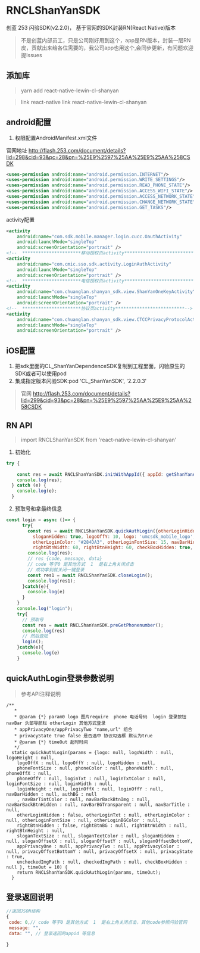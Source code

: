 # RNCLShanYanSDK
创蓝 253 闪验SDK(v2.2.0)， 基于官网的SDK封装RN(React Native)版本


> 不是创蓝内部员工，只是公司刚好用到这个，app是RN版本，封装一层RN皮，贡献出来给各位需要的，我公司app也用这个,会同步更新，有问题欢迎提Issues


## 添加库 
> yarn add react-native-lewin-cl-shanyan

> link react-native link react-native-lewin-cl-shanyan
## android配置
1. 权限配置AndroidManifest.xml文件

官网地址 http://flash.253.com/document/details?lid=298&cid=93&pc=28&pn=%25E9%2597%25AA%25E9%25AA%258CSDK

```xml
<uses-permission android:name="android.permission.INTERNET"/>
<uses-permission android:name="android.permission.WRITE_SETTINGS"/>
<uses-permission android:name="android.permission.READ_PHONE_STATE"/>
<uses-permission android:name="android.permission.ACCESS_WIFI_STATE"/>
<uses-permission android:name="android.permission.ACCESS_NETWORK_STATE"/>
<uses-permission android:name="android.permission.CHANGE_NETWORK_STATE"/>
<uses-permission android:name="android.permission.GET_TASKS"/>
```

activity配置

```xml
<activity
    android:name="com.sdk.mobile.manager.login.cucc.OauthActivity"
    android:launchMode="singleTop"
    android:screenOrientation="portrait" />
<!--  **********************移动授权页activity**************************-->
<activity
    android:name="com.cmic.sso.sdk.activity.LoginAuthActivity"
    android:launchMode="singleTop"
    android:screenOrientation="portrait" />
<!--  **********************电信授权页activity**************************-->
<activity
    android:name="com.chuanglan.shanyan_sdk.view.ShanYanOneKeyActivity"
    android:launchMode="singleTop"
    android:screenOrientation="portrait" />
<!--  **********************协议页activity**************************-->
<activity
    android:name="com.chuanglan.shanyan_sdk.view.CTCCPrivacyProtocolActivity"
    android:launchMode="singleTop"
    android:screenOrientation="portrait" />
```

## iOS配置
1. 把sdk里面的CL_ShanYanDependenceSDK复制到工程里面，闪验原生的SDK或者可以使用pod
2. 集成指定版本闪验SDK:pod 'CL_ShanYanSDK', '2.2.0.3'
> 官网 http://flash.253.com/document/details?lid=299&cid=93&pc=28&pn=%25E9%2597%25AA%25E9%25AA%258CSDK

## RN API
> import RNCLShanYanSDK from 'react-native-lewin-cl-shanyan'

1. 初始化  
```javascript
try {
    
    const res = await RNCLShanYanSDK.initWithAppId({ appId: getShanYanAppId(), appKey: getShanYanAppKey(), timeOut: 10 });
    console.log(res);
  } catch (e) {
    console.log(e);
  }
```

2. 预取号和拿最终信息
```javascript
const login = async ()=> {
      try{
        const res = await RNCLShanYanSDK.quickAuthLogin({otherLoginHidden: false, rightBtnHidden: false, 
          sloganHidden: true, logoOffY: 10, logo: 'umcsdk_mobile_logo', logoWidth: 200, logoOffX: 5, 
          otherLoginColor: "#284DA3", otherLoginFontSize: 15, navBarHidden: true, rightBtnBG: 'close', 
          rightBtnWidth: 60, rightBtnHeight: 60, checkBoxHidden: true, appPrivacyOne: "協議名稱,https://www.baidu.com" }, 10);
        console.log(res);
        // res {code, message, data}
        // code 等于0 是其他方式  1  是右上角关闭点击
        // 成功拿到就关闭一键登录
        const res1 = await RNCLShanYanSDK.closeLogin();
        console.log(res1);
      }catch(e){
        console.log(e)
      }
    }
    console.log("login");
    try{
      // 预取号
      const res = await RNCLShanYanSDK.preGetPhonenumber();
      console.log(res)
      // 然后登陆
      login();
    }catch(e){
      console.log(e)
    }
```

## quickAuthLogin登录参数说明

> 参考API注释说明
```javascrip
/**
   * 
   * @param {*} param0 logo 图片require  phone 电话号码  login 登录按钮  navBar 头部导航栏 otherLogin 其他方式登录
   * appPrivacyOne/appPrivacyTwo "name,url" 组合
   * privacyState true false 是否选中 协议勾选框 默认为true
   * @param {*} timeOut 超时时间
   */
  static quickAuthLogin(params = {logo: null, logoWidth : null, logoHeight : null, 
    logoOffX : null, logoOffY : null, logoHidden : null, 
    phoneFontSize : null, phoneColor : null, phoneWidth : null, phoneOffX : null, 
    phoneOffY : null, loginTxt : null, loginTxtColor : null, loginFontSize : null, loginWidth : null, 
    loginHeight : null, loginOffX : null, loginOffY : null, navBarHidden : null, authBG : null
    , navBarTintColor : null, navBarBackBtnImg : null, navBarBackBtnHidden : null, navBarBGTransparent : null, navBarTitle : null, 
    otherLoginHidden : false, otherLoginTxt : null, otherLoginColor : null, otherLoginFontSize : null, otherLoginBGColor : null,
    rightBtnHidden : false, rightBtnBG : null, rightBtnWidth : null, rightBtnHeight : null,
    sloganTextSize : null, sloganTextColor : null, sloganHidden : null, sloganOffsetX : null, sloganOffsetY : null, sloganOffsetBottomY,
    appPrivacyOne : null, appPrivacyTwo : null, appPrivacyColor : null, privacyOffsetBottomY : null, privacyOffsetX : null, privacyState : true, 
    uncheckedImgPath : null, checkedImgPath : null, checkBoxHidden : null }, timeOut = 10) {
    return RNCLShanYanSDK.quickAuthLogin(params, timeOut);
  }
```

## 登录返回说明

```javascript
//返回JSON结构
{
 code: 0,// code 等于0 是其他方式  1  是右上角关闭点击，其他code参照闪验官网
 message: "",
 data: "", // 登录返回的appid 等信息
 
}
```
